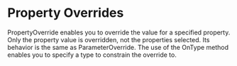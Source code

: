 # Property Overrides

PropertyOverride enables you to override the value for a specified property. Only the property value is overridden, not the properties selected. Its behavior is the same as ParameterOverride. The use of the OnType method enables you to specify a type to constrain the override to.